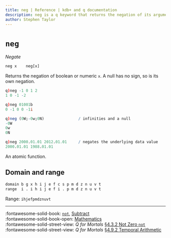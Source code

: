 ```yaml
---
title: neg | Reference | kdb+ and q documentation
description: neg is a q keyword that returns the negation of its argument. 
author: Stephen Taylor
---
```

# `neg`

_Negate_



```txt
neg x    neg[x]
```

Returns the negation of boolean or numeric `x`. 
A null has no sign, so is its own negation. 

```q
q)neg -1 0 1 2
1 0 -1 -2

q)neg 01001b
0 -1 0 0 -1i

q)neg (0W;-0w;0N)               / infinities and a null
-0W
0w
0N

q)neg 2000.01.01 2012.01.01     / negates the underlying data value
2000.01.01 1988.01.01
```

An atomic function.


## Domain and range

```txt
domain b g x h i j e f c s p m d z n u v t
range  i . i h i j e f i . p m d z n u v t
```

Range: `ihjefpmdznuvt`


---- 
:fontawesome-solid-book:
[`not`](not.md), 
[Subtract](subtract.md) 
<br>
:fontawesome-solid-book-open:
[Mathematics](../basics/math.md)
<br>
:fontawesome-solid-street-view:
_Q for Mortals_
[§4.3.2 Not Zero `not`](/q4m3//4_Operators/#431-equality-and-disequality)
<br>
:fontawesome-solid-street-view:
_Q for Mortals_
[§4.9.2 Temporal Arithmetic](/q4m3/4_Operators/#492-temporal-arithmetic)

